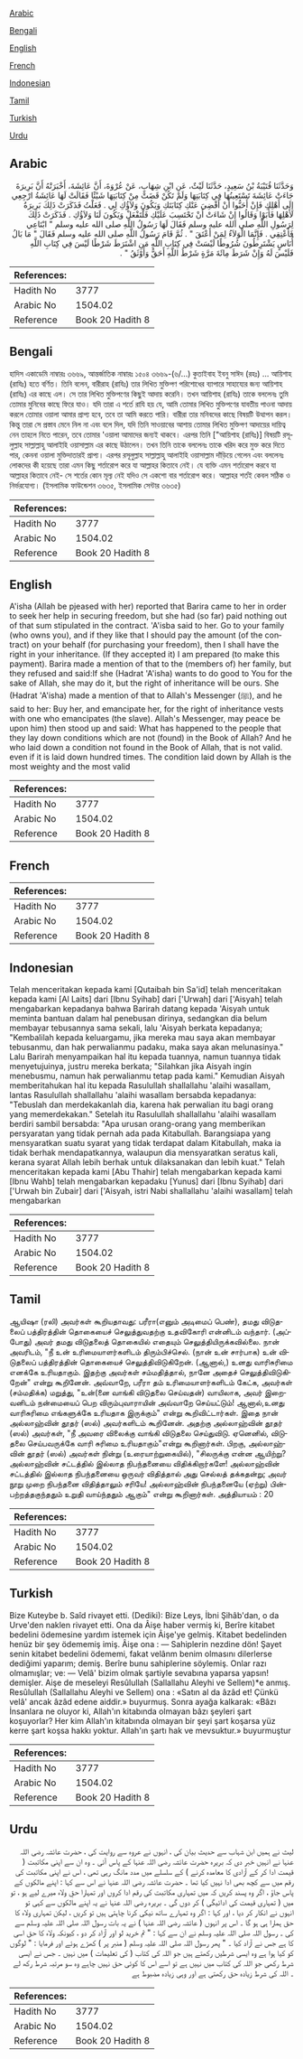 [Arabic](#arabic)

[Bengali](#bengali)

[English](#english)

[French](#french)

[Indonesian](#indonesian)

[Tamil](#tamil)

[Turkish](#turkish)

[Urdu](#urdu)

## Arabic


<div dir="rtl" lang="ar" style={{fontSize:'larger',backgroundColor:'#f8f9fa',padding:20}}>
وَحَدَّثَنَا قُتَيْبَةُ بْنُ سَعِيدٍ، حَدَّثَنَا لَيْثٌ، عَنِ ابْنِ شِهَابٍ، عَنْ عُرْوَةَ، أَنَّ عَائِشَةَ، أَخْبَرَتْهُ أَنَّ بَرِيرَةَ جَاءَتْ عَائِشَةَ تَسْتَعِينُهَا فِي كِتَابَتِهَا وَلَمْ تَكُنْ قَضَتْ مِنْ كِتَابَتِهَا شَيْئًا فَقَالَتْ لَهَا عَائِشَةُ ارْجِعِي إِلَى أَهْلِكِ فَإِنْ أَحَبُّوا أَنْ أَقْضِيَ عَنْكِ كِتَابَتَكِ وَيَكُونَ وَلاَؤُكِ لِي ‏.‏ فَعَلْتُ فَذَكَرَتْ ذَلِكَ بَرِيرَةُ لأَهْلِهَا فَأَبَوْا وَقَالُوا إِنْ شَاءَتْ أَنْ تَحْتَسِبَ عَلَيْكِ فَلْتَفْعَلْ وَيَكُونَ لَنَا وَلاَؤُكِ ‏.‏ فَذَكَرَتْ ذَلِكَ لِرَسُولِ اللَّهِ صلى الله عليه وسلم فَقَالَ لَهَا رَسُولُ اللَّهِ صلى الله عليه وسلم ‏"‏ ابْتَاعِي فَأَعْتِقِي ‏.‏ فَإِنَّمَا الْوَلاَءُ لِمَنْ أَعْتَقَ ‏"‏ ‏.‏ ثُمَّ قَامَ رَسُولُ اللَّهِ صلى الله عليه وسلم فَقَالَ ‏"‏ مَا بَالُ أُنَاسٍ يَشْتَرِطُونَ شُرُوطًا لَيْسَتْ فِي كِتَابِ اللَّهِ مَنِ اشْتَرَطَ شَرْطًا لَيْسَ فِي كِتَابِ اللَّهِ فَلَيْسَ لَهُ وَإِنْ شَرَطَ مِائَةَ مَرَّةٍ شَرْطُ اللَّهِ أَحَقُّ وَأَوْثَقُ ‏"‏ ‏.‏
</div>
<div style={{backgroundColor:'#f8f9fa',padding:20, marginBottom: 10}}><table> <thead> <tr> <th>References:</th> <th></th> </tr> </thead> <tbody><tr><td>Hadith No</td><td>3777</td></tr><tr><td>Arabic No</td><td>1504.02</td></tr><tr><td>Reference</td><td>Book 20 Hadith 8</td></tr></tbody></table></div>

## Bengali


<div dir="ltr" lang="bn" style={{fontSize:'larger',backgroundColor:'#f8f9fa',padding:20}}>
হাদিস একাডেমি নাম্বারঃ ৩৬৬৯, আন্তর্জাতিক নাম্বারঃ ১৫০৪ ৩৬৬৯-(৬/...) কুতাইবাহ ইবনু সাঈদ (রহঃ) ... আয়িশাহ (রাযিঃ) হতে বর্ণিত। তিনি বলেন, বারীরাহ (রাযিঃ) তার লিখিত মুক্তিপণ পরিশোধের ব্যাপারে সাহায্যের জন্য আয়িশাহ (রাযিঃ) এর কাছে এল। সে তার লিখিত মুক্তিপণের কিছুই আদায় করেনি। তখন আয়িশাহ (রাযিঃ) তাকে বললেনঃ তুমি তোমার মুনিবের কাছে ফিরে যাও। যদি তারা এ শর্তে রাযি হয় যে, আমি তোমার লিখিত মুক্তিপণের যাবতীয় পাওনা আদায় করলে তোমার ওয়ালা আমার প্রাপ্য হবে, তবে তা আমি করতে পারি। বারীরা তার মনিবদের কাছে বিষয়টি উত্থাপন করল। কিন্তু তারা সে প্রস্তাব মেনে নিল না এবং বলে দিল, যদি তিনি সাওয়াবের আশায় তোমার লিখিত মুক্তিপণ আদায়ের দায়িত্ব নেন তাহলে নিতে পারেন, তবে তোমার 'ওয়ালা আমাদের জন্যই থাকবে। এরপর তিনি ["আয়িশাহ (রাযিঃ)] বিষয়টি রসূলুল্লাহ সাল্লাল্লাহু আলাইহি ওয়াসাল্লাম এর কাছে উঠালেন। তখন তিনি তাকে বললেনঃ তাকে খরিদ করে মুক্ত করে দিতে পার, কেননা ওয়ালা মুক্তিদাতারই প্রাপ্য। এরপর রসূলুল্লাহ সাল্লাল্লাহু আলাইহি ওয়াসাল্লাম দাঁড়িয়ে গেলেন এবং বললেনঃ লোকদের কী হয়েছে তারা এমন কিছু শর্তারোপ করে যা আল্লাহর কিতাবে নেই। যে ব্যক্তি এমন শর্তারোপ করবে যা আল্লাহর কিতাবে নেই- সে শর্তের কোন মূল্য নেই যদিও সে একশো বার শর্তারোপ করে। আল্লাহর শর্তই কেবল সঠিক ও নির্ভরযোগ্য। (ইসলামিক ফাউন্ডেশন ৩৬৩৫, ইসলামিক সেন্টার ৩৬৩৫)
</div>
<div style={{backgroundColor:'#f8f9fa',padding:20, marginBottom: 10}}><table> <thead> <tr> <th>References:</th> <th></th> </tr> </thead> <tbody><tr><td>Hadith No</td><td>3777</td></tr><tr><td>Arabic No</td><td>1504.02</td></tr><tr><td>Reference</td><td>Book 20 Hadith 8</td></tr></tbody></table></div>

## English


<div dir="ltr" lang="en" style={{fontSize:'larger',backgroundColor:'#f8f9fa',padding:20}}>
A'isha (Allah be pjeased with her) reported that Barira came to her in order to seek her help in securing freedom, but she had (so far) paid nothing out of that sum stipulated in the contract. 'A'isba said to her. Go to your family (who owns you), and if they like that I should pay the amount (of the contract) on your behalf (for purchasing your freedom), then I shall have the right in your inheritance. (If they accepted it) I am prepared (to make this payment). Barira made a mention of that to the (members of) her family, but they refused and said:If she (Hadrat 'A'isha) wants to do good to You for the sake of Allah, she may do it, but the right of inheritance will be ours. She (Hadrat 'A'isha) made a mention of that to Allah's Messenger (ﷺ), and he said to her: Buy her, and emancipate her, for the right of inheritance vests with one who emancipates (the slave). Allah's Messenger, may peace be upon him) then stood up and said: What has happened to the people that they lay down conditions which are not (found) in the Book of Allah? And he who laid down a condition not found in the Book of Allah, that is not valid. even if it is laid down hundred times. The condition laid down by Allah is the most weighty and the most valid
</div>
<div style={{backgroundColor:'#f8f9fa',padding:20, marginBottom: 10}}><table> <thead> <tr> <th>References:</th> <th></th> </tr> </thead> <tbody><tr><td>Hadith No</td><td>3777</td></tr><tr><td>Arabic No</td><td>1504.02</td></tr><tr><td>Reference</td><td>Book 20 Hadith 8</td></tr></tbody></table></div>

## French


<div dir="ltr" lang="fr" style={{fontSize:'larger',backgroundColor:'#f8f9fa',padding:20}}>

</div>
<div style={{backgroundColor:'#f8f9fa',padding:20, marginBottom: 10}}><table> <thead> <tr> <th>References:</th> <th></th> </tr> </thead> <tbody><tr><td>Hadith No</td><td>3777</td></tr><tr><td>Arabic No</td><td>1504.02</td></tr><tr><td>Reference</td><td>Book 20 Hadith 8</td></tr></tbody></table></div>

## Indonesian


<div dir="ltr" lang="id" style={{fontSize:'larger',backgroundColor:'#f8f9fa',padding:20}}>
Telah menceritakan kepada kami [Qutaibah bin Sa'id] telah menceritakan kepada kami [Al Laits] dari [Ibnu Syihab] dari ['Urwah] dari ['Aisyah] telah mengabarkan kepadanya bahwa Barirah datang kepada 'Aisyah untuk meminta bantuan dalam hal penebusan dirinya, sedangkan dia belum membayar tebusannya sama sekali, lalu 'Aisyah berkata kepadanya; "Kembalilah kepada keluargamu, jika mereka mau saya akan membayar tebusanmu, dan hak perwalianmu padaku, maka saya akan melunasinya." Lalu Barirah menyampaikan hal itu kepada tuannya, namun tuannya tidak menyetujuinya, justru mereka berkata; "Silahkan jika Aisyah ingin menebusmu, namun hak perwalianmu tetap pada kami." Kemudian Aisyah memberitahukan hal itu kepada Rasulullah shallallahu 'alaihi wasallam, lantas Rasulullah shallallahu 'alaihi wasallam bersabda kepadanya: "Tebuslah dan merdekakanlah dia, karena hak perwalian itu bagi orang yang memerdekakan." Setelah itu Rasulullah shallallahu 'alaihi wasallam berdiri sambil bersabda: "Apa urusan orang-orang yang memberikan persyaratan yang tidak pernah ada pada Kitabullah. Barangsiapa yang mensyaratkan suatu syarat yang tidak terdapat dalam Kitabullah, maka ia tidak berhak mendapatkannya, walaupun dia mensyaratkan seratus kali, kerana syarat Allah lebih berhak untuk dilaksanakan dan lebih kuat." Telah menceritakan kepada kami [Abu Thahir] telah mengabarkan kepada kami [Ibnu Wahb] telah mengabarkan kepadaku [Yunus] dari [Ibnu Syihab] dari ['Urwah bin Zubair] dari ['Aisyah, istri Nabi shallallahu 'alaihi wasallam] telah mengabarkan
</div>
<div style={{backgroundColor:'#f8f9fa',padding:20, marginBottom: 10}}><table> <thead> <tr> <th>References:</th> <th></th> </tr> </thead> <tbody><tr><td>Hadith No</td><td>3777</td></tr><tr><td>Arabic No</td><td>1504.02</td></tr><tr><td>Reference</td><td>Book 20 Hadith 8</td></tr></tbody></table></div>

## Tamil


<div dir="ltr" lang="ta" style={{fontSize:'larger',backgroundColor:'#f8f9fa',padding:20}}>
ஆயிஷா (ரலி) அவர்கள் கூறியதாவது: பரீரா(எனும் அடிமைப் பெண்), தமது விடுதலைப் பத்திரத்தின் தொகையைச் செலுத்துவதற்கு உதவிகோரி என்னிடம் வந்தார். (அப்போது) அவர் தமது விடுதலைத் தொகையில் எதையும் செலுத்தியிருக்கவில்லை. நான் அவரிடம், "நீ உன் உரிமையாளர்களிடம் திரும்பிச்செல். (நான் உன் சார்பாக) உன் விடுதலைப் பத்திரத்தின் தொகையைச் செலுத்திவிடுகிறேன். (ஆனால்,) உனது வாரிசுரிமை எனக்கே உரியதாகும். இதற்கு அவர்கள் சம்மதித்தால், நானே அதைச் செலுத்திவிடுகிறேன்" என்று கூறினேன். அவ்வாறே, பரீரா தம் உரிமையாளர்களிடம் கேட்க, அவர்கள் (சம்மதிக்க) மறுத்து, "உன்(னை வாங்கி விடுதலை செய்வதன்) வாயிலாக, அவர் இறைவனிடம் நன்மையைப் பெற விரும்புவாராயின் அவ்வாறே செய்யட்டும்! ஆனால்,உனது வாரிசுரிமை எங்களுக்கே உரியதாக இருக்கும்" என்று கூறிவிட்டார்கள். இதை நான் அல்லாஹ்வின் தூதர் (ஸல்) அவர்களிடம் கூறினேன். அதற்கு அல்லாஹ்வின் தூதர் (ஸல்) அவர்கள், "நீ அவரை விலைக்கு வாங்கி விடுதலை செய்துவிடு. ஏனெனில், விடுதலை செய்பவருக்கே வாரி சுரிமை உரியதாகும்"என்று கூறினார்கள். பிறகு, அல்லாஹ்வின் தூதர் (ஸல்) அவர்கள் நின்று (உரையாற்றுகையில்), "சிலருக்கு என்ன ஆயிற்று?அல்லாஹ்வின் சட்டத்தில் இல்லாத நிபந்தனையை விதிக்கிறார்களே! அல்லாஹ்வின் சட்டத்தில் இல்லாத நிபந்தனையை ஒருவர் விதித்தால் அது செல்லத் தக்கதன்று; அவர் நூறு முறை நிபந்தனை விதித்தாலும் சரியே! அல்லாஹ்வின் நிபந்தனையே (ஏற்று) பின்பற்றத்தகுந்ததும் உறுதி வாய்ந்ததும் ஆகும்" என்று கூறினார்கள். அத்தியாயம் : 20
</div>
<div style={{backgroundColor:'#f8f9fa',padding:20, marginBottom: 10}}><table> <thead> <tr> <th>References:</th> <th></th> </tr> </thead> <tbody><tr><td>Hadith No</td><td>3777</td></tr><tr><td>Arabic No</td><td>1504.02</td></tr><tr><td>Reference</td><td>Book 20 Hadith 8</td></tr></tbody></table></div>

## Turkish


<div dir="ltr" lang="tr" style={{fontSize:'larger',backgroundColor:'#f8f9fa',padding:20}}>
Bize Kuteybe b. Saîd rivayet etti. (Dediki): Bize Leys, İbni Şihâb'dan, o da Urve'den naklen rivayet etti. Ona da Âişe haber vermiş ki, Berîre kitabet bedelini ödemesine yardım istemek için Âişe'ye gelmiş. Kitabet bedelinden henüz bir şey ödememiş imiş. Âişe ona : — Sahiplerin nezdine dön! Şayet senin kitabet bedelini ödememi, fakat velânm benim olmasını dilerlerse dediğimi yaparım; demiş. Berîre bunu sahiplerine söylemiş. Onlar razı olmamışlar; ve: — Velâ' bizim olmak şartiyle sevabına yaparsa yapsın! demişler. Aişe de meseleyi Resûlullah (Sallallahu Aleyhi ve Sellem)*e anmış. Resûlullah (Sallallahu Aleyhi ve Sellem) ona : «Satın al da âzâd et! Çünkü velâ' ancak âzâd edene aiddir.» buyurmuş. Sonra ayağa kalkarak: «Bâzı İnsanlara ne oluyor ki, Allah'ın kitabında olmayan bâzı şeyleri şart koşuyorlar? Her kim Allah'ın kitabında olmayan bir şeyi şart koşarsa yüz kerre şart koşsa hakkı yoktur. Allah'ın şartı hak ve mevsuktur.» buyurmuştur
</div>
<div style={{backgroundColor:'#f8f9fa',padding:20, marginBottom: 10}}><table> <thead> <tr> <th>References:</th> <th></th> </tr> </thead> <tbody><tr><td>Hadith No</td><td>3777</td></tr><tr><td>Arabic No</td><td>1504.02</td></tr><tr><td>Reference</td><td>Book 20 Hadith 8</td></tr></tbody></table></div>

## Urdu


<div dir="rtl" lang="ur" style={{fontSize:'larger',backgroundColor:'#f8f9fa',padding:20}}>
لیث نے ہمیں ابن شہاب سے حدیث بیان کی ، انہوں نے عروہ سے روایت کی ، حضرت عائشہ رضی اللہ عنہا نے انہیں خبر دی کہ بریرہ حضرت عائشہ رضی اللہ عنہا کے پاس آئی ۔ وہ ان سے اپنی مکاتبت ( قیمت ادا کر کے آزادی کا معامدہ کرنے ) کے سلسلے میں مدد مانگ رہی تھی ، اس نے اپنی مکاتبت کی رقم میں سے کچھ بھی ادا نہیں کیا تھا ۔ حضرت عائشہ رضی اللہ عنہا نے اس سے کہا : اپنے مالکوں کے پاس جاؤ ، اگر وہ پسند کریں کہ میں تمہاری مکاتبت کی رقم ادا کروں اور تمہارا حقِ ولاء میرے لیے ہو ، تو میں ( تمہاری قیمت کی ادائیگی ) کر دوں گی ۔ بریرہ رضی اللہ عنہا نے یہ اپنے مالکوں سے کہی تو انہوں نے انکار کر دیا ، اور کہا : اگر وہ تمہارے ساتھ نیکی کرنا چاہتی ہیں تو کریں ، لیکن تمہاری ولاء کا حق ہمارا ہی ہو گا ۔ اس پر انہوں ( عائشہ رضی اللہ عنہا ) نے یہ بات رسول اللہ صلی اللہ علیہ وسلم سے کی ۔ رسول اللہ صلی اللہ علیہ وسلم نے ان سے کہا : " تم خرید لو اور آزاد کر دو ، کیونکہ ولاء کا حق اسی کا ہے جس نے آزاد کیا ۔ " پھر رسول اللہ صلی اللہ علیہ وسلم ( منبر پر ) کھڑے ہوئے اور فرمایا : " لوگوں کو کیا ہوا ہے وہ ایسی شرطیں رکھتے ہیں جو اللہ کی کتاب ( کی تعلیمات ) میں نہیں ۔ جس نے ایسی شرط رکھی جو اللہ کی کتاب میں نہیں ہے تو اسے اس کا کوئی حق نہیں چاہے وہ سو مرتبہ شرط رکھ لے ۔ اللہ کی شرط زیادہ حق رکھتی ہے اور وہی زیادہ مضبوط ہے
</div>
<div style={{backgroundColor:'#f8f9fa',padding:20, marginBottom: 10}}><table> <thead> <tr> <th>References:</th> <th></th> </tr> </thead> <tbody><tr><td>Hadith No</td><td>3777</td></tr><tr><td>Arabic No</td><td>1504.02</td></tr><tr><td>Reference</td><td>Book 20 Hadith 8</td></tr></tbody></table></div>